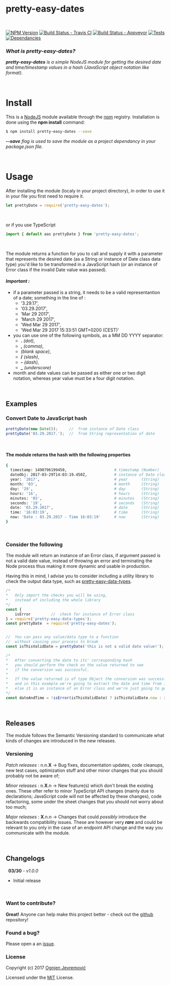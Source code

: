 # pretty-easy-dates

&nbsp;

[![NPM Version][npm-image]][npm-url]
[![Build Status - Travis CI][travis-image]][travis-url]
[![Build Status - Appveyor][appveyor-image]][appveyor-url]
[![Tests][tests-image]][travis-url]
[![Dependancies][dependancy-image]][dependancy-url]

### *What is pretty-easy-dates?*
***pretty-easy-dates*** *is a simple NodeJS module for getting the desired date and time/timestamp values in a hash (JavaScript object notation like format)*.

&nbsp;

# Install
This is a [NodeJS](http://www.node.js) module available through the [npm](http://npmjs.org) registry. Installation is done using the **npm install** command:
```sh
$ npm install pretty-easy-dates --save
```
***--save*** *flag is used to save the module as a project dependancy in your package.json file.*

&nbsp;

# Usage
After installing the module (localy in your project directory), in order to use it in your file you first need to require it.
```javascript
let prettyDate = require('pretty-easy-dates');
```
&nbsp;

or if you use TypeScript
```typescript
import { default aas prettyDate } from 'pretty-easy-dates';
```
&nbsp;

The module returns a function for you to call and supply it with a parameter that represents the desired date (as a String or instance of Date class data type) you'd like to be transformed in a JavaScript hash (or an instance of Error class if the invalid Date value was passed).
&nbsp;

#### ***Important :***
 * if a parameter passed is a string, it needs to be a valid representantion of a date; something in the line of :
   * '3.29.17',
   * '03.29.2017',
   * 'Mar 29 2017',
   * 'March 29 2017',
   * 'Wed Mar 29 2017',
   * 'Wed Mar 29 2017 15:33:51 GMT+0200 (CEST)'
&nbsp;
 * you can use one of the following symbols, as a MM DD YYYY separator:
   * **.** *(dot)*,
   * **,** *(comma)*,
   *  *(blank space)*,
   * **/** *(slash)*,
   * **-** *(dash)*,
   * **_** *(underscore)*
&nbsp;
 * month and date values can be passed as either one or two digit notation, whereas year value must be a four digit notation.

&nbsp;

## Examples

### Convert Date to JavaScript hash
```javascript
prettyDate(new Date());     //  from instance of Date class
prettyDate('03.29.2017.');  //  from String representation of date
```
&nbsp;

#### The module returns the hash with the following properties
```sh
{
  timestamp: 1490796199450,                     # timestamp (Number)
  dateObj: 2017-03-29T14:03:19.450Z,            # instance of Date class
  year: '2017',                                 # year      (String)
  month: '03',                                  # month     (String)
  day: '29',                                    # day       (String)
  hours: '16',                                  # hours     (String)
  minutes: '03',                                # minutes   (String)
  seconds: '19',                                # seconds   (String)
  date: '03.29.2017',                           # date      (String)
  time: '16:03:19',                             # time      (String)
  now: 'Date : 03.29.2017 - Time 16:03:19'      # now       (String) 
}
```

&nbsp;

### Consider the following
The module will return an instance of an Error class, if argument passed is not a valid date value, instead of throwing an error and terminating the Node process thus making it more dynamic and usable in production.

Having this in mind, I advise you to consider including a utility library to check the output data type, such as [pretty-easy-data-types](https://www.npmjs.com/package/pretty-easy-data-types).

```javascript
/*
*   Only import the checks you will be using,
*   instead of including the whole library
*/
const { 
    isError         //  check for instance of Error class
} = require('pretty-easy-data-types');
const prettyDate  = require('pretty-easy-dates');


//  You can pass any value/data type to a function
//  without causing your process to break
const isThisValidDate = prettyDate('this is not a valid date value!');

/*
*   After converting the date to its' corresponding hash
*   you should perform the check on the value returned to see
*   if the conversion was successful.
*
*   If the value returned is of type Object the conversion was successful
*   and in this example we're going to extract the date and time from it
*   else it is an instance of an Error class and we're just going to get it's message
*/
const dateAndTime = !isError(isThisValidDate) ? isThisValidDate.now : isThisValidDate.message;
```

&nbsp;

## Releases
The module follows the Semantic Versioning standard to communicate what kinds of changes are introduced in the new releases.

### Versioning
*Patch releases* : n.n.**X** -> Bug fixes, documentation updates, code cleanups, new test cases, optimization stuff and other minor changes that you should probably not be aware of;
&nbsp;

*Minor releases* : n.**X**.n -> New feature(s) which don't break the existing ones. These ofter refer to minor TypeScript API changes (mainly due to declarations; JavaScript code will not be affected by these changes), code refactoring, some under the sheet changes that you should not worry about too much;
&nbsp;

*Major releases* : **X**.n.n -> Changes that could *possibly* introduce the backwards compatibility issues. These are however very ***rare*** and could be relevant to you only in the case of an endpoint API change and the way you communicate with the module.

&nbsp;

## Changelogs

&nbsp;
**03/30** - *v1.0.0*
 * Initial release

&nbsp;

### Want to contribute?
**Great!**
Anyone can help make this project better - check out the [github](https://github.com/ognjenjevremovic/pretty-easy-dates) repository!

### Found a bug?
Please open a an [issue](https://github.com/ognjenjevremovic/pretty-easy-dates/issues).

### License
Copyright (c) 2017 [Ognjen Jevremović](https://github.com/ognjenjevremovic)

Licensed under the [MIT](https://github.com/ognjenjevremovic/pretty-easy-dates/blob/master/LICENSE) License.

[npm-image]: https://img.shields.io/npm/v/pretty-easy-dates.svg
[npm-url]: https://npmjs.org/package/pretty-easy-dates
[travis-image]: https://img.shields.io/travis/ognjenjevremovic/pretty-easy-dates/master.svg
[travis-url]: https://travis-ci.org/ognjenjevremovic/pretty-easy-dates
[appveyor-image]: https://ci.appveyor.com/api/projects/status/f1qc8vohax2in5m2?svg=true
[appveyor-url]: https://ci.appveyor.com/project/ognjenjevremovic/pretty-easy-dates
[tests-image]: https://img.shields.io/badge/test-passing-green.svg
[dependancy-image]: https://david-dm.org/ognjenjevremovic/pretty-easy-dates/status.svg
[dependancy-url]: https://david-dm.org/ognjenjevremovic/pretty-easy-dates
